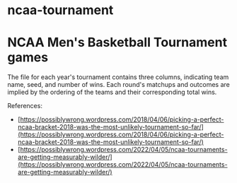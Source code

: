 # ncaa-tournament
NCAA Men's Basketball Tournament games
======================================

The file for each year's tournament contains three columns, indicating team
name, seed, and number of wins. Each round's matchups and outcomes are implied
by the ordering of the teams and their corresponding total wins.

References:

* [https://possiblywrong.wordpress.com/2018/04/06/picking-a-perfect-ncaa-bracket-2018-was-the-most-unlikely-tournament-so-far/](https://possiblywrong.wordpress.com/2018/04/06/picking-a-perfect-ncaa-bracket-2018-was-the-most-unlikely-tournament-so-far/)
* [https://possiblywrong.wordpress.com/2022/04/05/ncaa-tournaments-are-getting-measurably-wilder/](https://possiblywrong.wordpress.com/2022/04/05/ncaa-tournaments-are-getting-measurably-wilder/)
